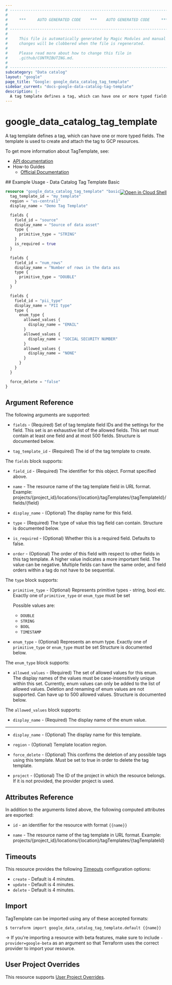```yaml
---
# ----------------------------------------------------------------------------
#
#     ***     AUTO GENERATED CODE    ***    AUTO GENERATED CODE     ***
#
# ----------------------------------------------------------------------------
#
#     This file is automatically generated by Magic Modules and manual
#     changes will be clobbered when the file is regenerated.
#
#     Please read more about how to change this file in
#     .github/CONTRIBUTING.md.
#
# ----------------------------------------------------------------------------
subcategory: "Data catalog"
layout: "google"
page_title: "Google: google_data_catalog_tag_template"
sidebar_current: "docs-google-data-catalog-tag-template"
description: |-
  A tag template defines a tag, which can have one or more typed fields.
---
```


# google\_data\_catalog\_tag\_template

A tag template defines a tag, which can have one or more typed fields.
The template is used to create and attach the tag to GCP resources.


To get more information about TagTemplate, see:

* [API documentation](https://cloud.google.com/data-catalog/docs/reference/rest/v1/projects.locations.tagTemplates)
* How-to Guides
    * [Official Documentation](https://cloud.google.com/data-catalog/docs)

<div class = "oics-button" style="float: right; margin: 0 0 -15px">
  <a href="https://console.cloud.google.com/cloudshell/open?cloudshell_git_repo=https%3A%2F%2Fgithub.com%2Fterraform-google-modules%2Fdocs-examples.git&cloudshell_working_dir=data_catalog_tag_template_basic&cloudshell_image=gcr.io%2Fgraphite-cloud-shell-images%2Fterraform%3Alatest&open_in_editor=main.tf&cloudshell_print=.%2Fmotd&cloudshell_tutorial=.%2Ftutorial.md" target="_blank">
    <img alt="Open in Cloud Shell" src="//gstatic.com/cloudssh/images/open-btn.svg" style="max-height: 44px; margin: 32px auto; max-width: 100%;">
  </a>
</div>
## Example Usage - Data Catalog Tag Template Basic


```terraform
resource "google_data_catalog_tag_template" "basic_tag_template" {
  tag_template_id = "my_template"
  region = "us-central1"
  display_name = "Demo Tag Template"

  fields {
    field_id = "source"
    display_name = "Source of data asset"
    type {
      primitive_type = "STRING"
    }
    is_required = true
  }

  fields {
    field_id = "num_rows"
    display_name = "Number of rows in the data asset"
    type {
      primitive_type = "DOUBLE"
    }
  }

  fields {
    field_id = "pii_type"
    display_name = "PII type"
    type {
      enum_type {
        allowed_values {
          display_name = "EMAIL"
        }
        allowed_values {
          display_name = "SOCIAL SECURITY NUMBER"
        }
        allowed_values {
          display_name = "NONE"
        }
      }
    }
  }

  force_delete = "false"
}
```

## Argument Reference

The following arguments are supported:


* `fields` -
  (Required)
  Set of tag template field IDs and the settings for the field. This set is an exhaustive list of the allowed fields. This set must contain at least one field and at most 500 fields.  Structure is documented below.

* `tag_template_id` -
  (Required)
  The id of the tag template to create.


The `fields` block supports:

* `field_id` - (Required) The identifier for this object. Format specified above.

* `name` -
  The resource name of the tag template field in URL format. Example: projects/{project_id}/locations/{location}/tagTemplates/{tagTemplateId}/fields/{field}

* `display_name` -
  (Optional)
  The display name for this field.

* `type` -
  (Required)
  The type of value this tag field can contain.  Structure is documented below.

* `is_required` -
  (Optional)
  Whether this is a required field. Defaults to false.

* `order` -
  (Optional)
  The order of this field with respect to other fields in this tag template.
  A higher value indicates a more important field. The value can be negative.
  Multiple fields can have the same order, and field orders within a tag do not have to be sequential.


The `type` block supports:

* `primitive_type` -
  (Optional)
  Represents primitive types - string, bool etc.
   Exactly one of `primitive_type` or `enum_type` must be set

  Possible values are:
  * `DOUBLE`
  * `STRING`
  * `BOOL`
  * `TIMESTAMP`

* `enum_type` -
  (Optional)
  Represents an enum type.
   Exactly one of `primitive_type` or `enum_type` must be set  Structure is documented below.


The `enum_type` block supports:

* `allowed_values` -
  (Required)
  The set of allowed values for this enum. The display names of the
  values must be case-insensitively unique within this set. Currently,
  enum values can only be added to the list of allowed values. Deletion
  and renaming of enum values are not supported.
  Can have up to 500 allowed values.  Structure is documented below.


The `allowed_values` block supports:

* `display_name` -
  (Required)
  The display name of the enum value.

- - -


* `display_name` -
  (Optional)
  The display name for this template.

* `region` -
  (Optional)
  Template location region.

* `force_delete` -
  (Optional)
  This confirms the deletion of any possible tags using this template. Must be set to true in order to delete the tag template.

* `project` - (Optional) The ID of the project in which the resource belongs.
    If it is not provided, the provider project is used.


## Attributes Reference

In addition to the arguments listed above, the following computed attributes are exported:

* `id` - an identifier for the resource with format `{{name}}`

* `name` -
  The resource name of the tag template in URL format. Example: projects/{project_id}/locations/{location}/tagTemplates/{tagTemplateId}


## Timeouts

This resource provides the following
[Timeouts](/docs/configuration/resources.html#timeouts) configuration options:

- `create` - Default is 4 minutes.
- `update` - Default is 4 minutes.
- `delete` - Default is 4 minutes.

## Import

TagTemplate can be imported using any of these accepted formats:

```
$ terraform import google_data_catalog_tag_template.default {{name}}
```

-> If you're importing a resource with beta features, make sure to include `-provider=google-beta`
as an argument so that Terraform uses the correct provider to import your resource.

## User Project Overrides

This resource supports [User Project Overrides](https://www.terraform.io/docs/providers/google/guides/provider_reference.html#user_project_override).
